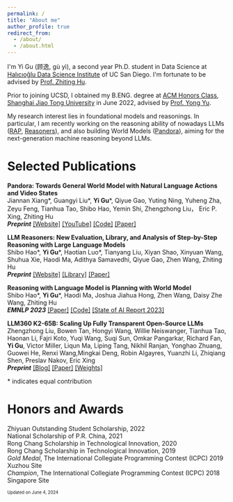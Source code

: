 ```yaml
---
permalink: /
title: "About me"
author_profile: true
redirect_from: 
  - /about/
  - /about.html
---
```


I'm Yi Gu (顾逸, gù yì), a second year Ph.D. student in Data Science at [Halıcıoğlu Data Science Institute](https://datascience.ucsd.edu) of UC San Diego.
I'm fortunate to be advised by [Prof. Zhiting Hu](https://zhiting.ucsd.edu).

Prior to joining UCSD, I obtained my B.ENG. degree at [ACM Honors Class](https://acm.sjtu.edu.cn/home),
[Shanghai Jiao Tong University](https://www.sjtu.edu.cn) in June 2022,
advised by [Prof. Yong Yu](https://apex.sjtu.edu.cn/members/yyu).

My research interest lies in foundational models and reasonings.
In particular,
I am recently working on the reasoning ability of nowadays LLMs ([RAP](#rap), [Reasoners](#reasoners)),
and also building World Models ([Pandora](#pandora)),
aiming for the next-generation machine reasoning beyond LLMs.

Selected Publications
======
<a name="pandora"></a>
**Pandora: Towards General World Model with Natural Language Actions and Video States**\
Jiannan Xiang\*, Guangyi Liu\*, **Yi Gu**\*, Qiyue Gao, Yuting Ning, Yuheng Zha, Zeyu Feng, Tianhua Tao, Shibo Hao, Yemin Shi, Zhengzhong Liu， Eric P. Xing, Zhiting Hu\
***Preprint*** [[Website]](https://world-model.ai) [[YouTube]](https://www.youtube.com/watch?v=nSKqr1Fl91g) [[Code]](https://github.com/maitrix-org/Pandora) [[Paper]](https://world-model.maitrix.org/assets/pandora.pdf)

<a name="reasoners"></a>
**LLM Reasoners: New Evaluation, Library, and Analysis of Step-by-Step Reasoning with Large Language Models**\
Shibo Hao\*, **Yi Gu**\*, Haotian Luo\*, Tianyang Liu, Xiyan Shao, Xinyuan Wang, Shuhua Xie, Haodi Ma, Adithya Samavedhi, Qiyue Gao, Zhen Wang, Zhiting Hu\
***Preprint*** [[Website]](https://www.llm-reasoners.net) [[Library]](https://github.com/maitrix-org/llm-reasoners) [[Paper]](https://arxiv.org/abs/2404.05221)

<a name="rap"></a>
**Reasoning with Language Model is Planning with World Model**\
Shibo Hao\*, **Yi Gu**\*, Haodi Ma, Joshua Jiahua Hong, Zhen Wang, Daisy Zhe Wang, Zhiting Hu\
***EMNLP 2023*** [[Paper]](https://arxiv.org/abs/2305.14992) [[Code]](https://github.com/Ber666/RAP) [[State of AI Report 2023]](https://docs.google.com/presentation/d/156WpBF_rGvf4Ecg19oM1fyR51g4FAmHV3Zs0WLukrLQ/edit#slide=id.g24daeb7f4f0_0_3930)

<a name="k2"></a>
**LLM360 K2-65B: Scaling Up Fully Transparent Open-Source LLMs**\
Zhengzhong Liu, Bowen Tan, Hongyi Wang, Willie Neiswanger, Tianhua Tao, Haonan Li, Fajri Koto, Yuqi Wang, Suqi Sun, Omkar Pangarkar, Richard Fan, **Yi Gu**, Victor Miller, Liqun Ma, Liping Tang, Nikhil Ranjan, Yonghao Zhuang, Guowei He, Renxi Wang,Mingkai Deng, Robin Algayres, Yuanzhi Li, Zhiqiang Shen, Preslav Nakov, Eric Xing\
***Preprint*** [[Blog]](https://www.llm360.ai/blog/several-new-releases-to-further-our-mission.html) [[Paper]](https://www.llm360.ai/paper2.pdf) [[Weights]](https://huggingface.co/LLM360/K2)

\* indicates equal contribution

Honors and Awards
======
Zhiyuan Outstanding Student Scholarship, 2022\
National Scholarship of P.R. China, 2021\
Rong Chang Scholarship in Technological Innovation, 2020\
Rong Chang Scholarship in Technological Innovation, 2019\
*Gold Medal*, The International Collegiate Programming Contest (ICPC) 2019 Xuzhou Site\
*Champion*, The International Collegiate Programming Contest (ICPC) 2018 Singapore Site


<sub><sup>Updated on June 4, 2024</sup></sub>